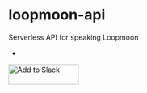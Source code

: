 # loopmoon-api
Serverless API for speaking Loopmoon

-

<a href="https://slack.com/oauth/authorize?scope=incoming-webhook,commands,bot&client_id=95610103121.116086975239">
    <img
        alt="Add to Slack"
        height="40"
        width="139"
        src="https://platform.slack-edge.com/img/add_to_slack.png"
        srcset="https://platform.slack-edge.com/img/add_to_slack.png 1x, https://platform.slack-edge.com/img/add_to_slack@2x.png 2x" />
</a>
